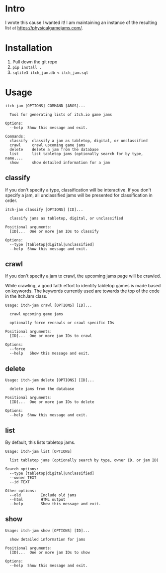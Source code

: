 # Intro

I wrote this cause I wanted it! I am maintaining an instance of the resulting list at https://physicalgamejams.com/.

# Installation

1. Pull down the git repo
2. `pip install .`
3. `sqlite3 itch_jam.db < itch_jam.sql`

# Usage

```
itch-jam [OPTIONS] COMMAND [ARGS]...

  Tool for generating lists of itch.io game jams

Options:
  --help  Show this message and exit.

Commands:
  classify  classify a jam as tabletop, digital, or unclassified
  crawl     crawl upcoming game jams
  delete    delete a jam from the database
  list      list tabletop jams (optionally search for by type, name,...
  show      show detailed information for a jam
```

## classify

If you don't specify a type, classification will be interactive. If you don't specify a jam, all unclassified jams will be presented for classification in order.

```
itch-jam classify [OPTIONS] [ID]...

  classify jams as tabletop, digital, or unclassified

Positional arguments:
  [ID]...  One or more jam IDs to classify

Options:
  --type [tabletop|digital|unclassified]
  --help  Show this message and exit.
```

## crawl

If you don't specify a jam to crawl, the upcoming jams page will be crawled.

While crawling, a good faith effort to identify tabletop games is made based on keywords. The keywords currently used are towards the top of the code in the ItchJam class.

```
Usage: itch-jam crawl [OPTIONS] [ID]...

  crawl upcoming game jams

  optionally force recrawls or crawl specific IDs

Positional arguments:
  [ID]...  One or more jam IDs to crawl

Options:
  --force
  --help   Show this message and exit.
```

## delete

```
Usage: itch-jam delete [OPTIONS] [ID]...

  delete jams from the database

Positional arguments:
  [ID]...  One or more jam IDs to delete

Options:
  --help  Show this message and exit.
```

## list

By default, this lists tabletop jams.

```
Usage: itch-jam list [OPTIONS]

  list tabletop jams (optionally search by type, owner ID, or jam ID)

Search options:
  --type [tabletop|digital|unclassified]
  --owner TEXT
  --id TEXT

Other options:
  --old         Include old jams
  --html        HTML output
  --help        Show this message and exit.
```

## show

```
Usage: itch-jam show [OPTIONS] [ID]...

  show detailed information for jams

Positional arguments:
  [ID]...  One or more jam IDs to show

Options:
  --help  Show this message and exit.
```

